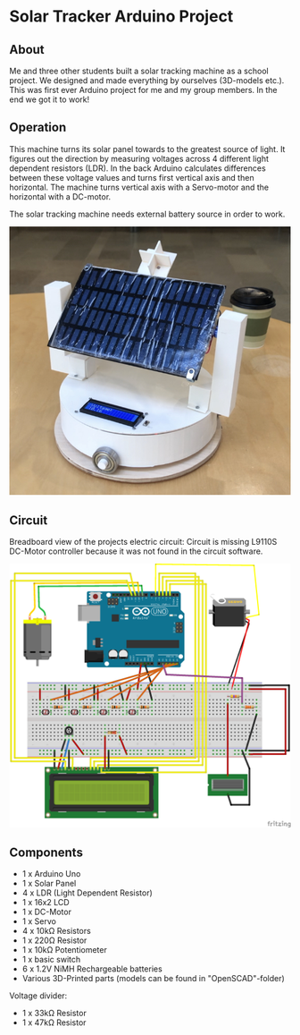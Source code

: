 # Solar Tracker Arduino Project

## About

Me and three other students built a solar tracking machine as a school project. We designed and made everything by ourselves (3D-models etc.). This was first ever Arduino project for me and my group members. In the end we got it to work!

## Operation

This machine turns its solar panel towards to the greatest source of light. It figures out the direction by measuring voltages across 4 different light dependent resistors (LDR). In the back Arduino calculates differences between these voltage values and turns first vertical axis and then horizontal. The machine turns vertical axis with a Servo-motor and the horizontal with a DC-motor.

The solar tracking machine needs external battery source in order to work.

![demo](./images/preview.jpg)

## Circuit

Breadboard view of the projects electric circuit:
Circuit is missing L9110S DC-Motor controller because it was not found in the circuit software.

![circuit](./images/bb.png)

## Components

* 1 x Arduino Uno
* 1 x Solar Panel
* 4 x LDR (Light Dependent Resistor)
* 1 x 16x2 LCD
* 1 x DC-Motor
* 1 x Servo
* 4 x 10kΩ Resistors
* 1 x 220Ω Resistor
* 1 x 10kΩ Potentiometer
* 1 x basic switch
* 6 x 1.2V NiMH Rechargeable batteries
* Various 3D-Printed parts (models can be found in "OpenSCAD"-folder)

Voltage divider:

* 1 x 33kΩ Resistor
* 1 x 47kΩ Resistor